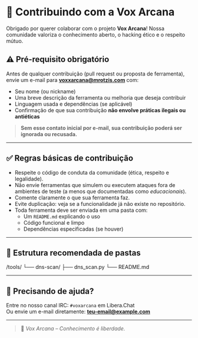 # 🧠 Contribuindo com a Vox Arcana

Obrigado por querer colaborar com o projeto **Vox Arcana**! Nossa comunidade valoriza o conhecimento aberto, o hacking ético e o respeito mútuo.

## ⚠️ Pré-requisito obrigatório

Antes de qualquer contribuição (pull request ou proposta de ferramenta), envie um e-mail para **voxxarcana@mrotzis.com** com:

- Seu nome (ou nickname)
- Uma breve descrição da ferramenta ou melhoria que deseja contribuir
- Linguagem usada e dependências (se aplicável)
- Confirmação de que sua contribuição **não envolve práticas ilegais ou antiéticas**

> **Sem esse contato inicial por e-mail, sua contribuição poderá ser ignorada ou recusada.**

---

## ✅ Regras básicas de contribuição

- Respeite o código de conduta da comunidade (ética, respeito e legalidade).
- Não envie ferramentas que simulem ou executem ataques fora de ambientes de teste (a menos que documentadas como *educacionais*).
- Comente claramente o que sua ferramenta faz.
- Evite duplicação: veja se a funcionalidade já não existe no repositório.
- Toda ferramenta deve ser enviada em uma pasta com:
  - Um `README.md` explicando o uso
  - Código funcional e limpo
  - Dependências especificadas (se houver)

---

## 📂 Estrutura recomendada de pastas
/tools/
└── dns-scan/
├── dns_scan.py
└── README.md


---

## 🤝 Precisando de ajuda?

Entre no nosso canal IRC: `#voxarcana` em Libera.Chat  
Ou envie um e-mail diretamente: **teu-email@example.com**

---

> 🧭 *Vox Arcana – Conhecimento é liberdade.*


